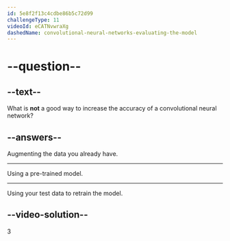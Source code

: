 ```yaml
---
id: 5e8f2f13c4cdbe86b5c72d99
challengeType: 11
videoId: eCATNvwraXg
dashedName: convolutional-neural-networks-evaluating-the-model
---
```


# --question--

## --text--

What is **not** a good way to increase the accuracy of a convolutional neural network?

## --answers--

Augmenting the data you already have.

---

Using a pre-trained model.

---

Using your test data to retrain the model.

## --video-solution--

3

